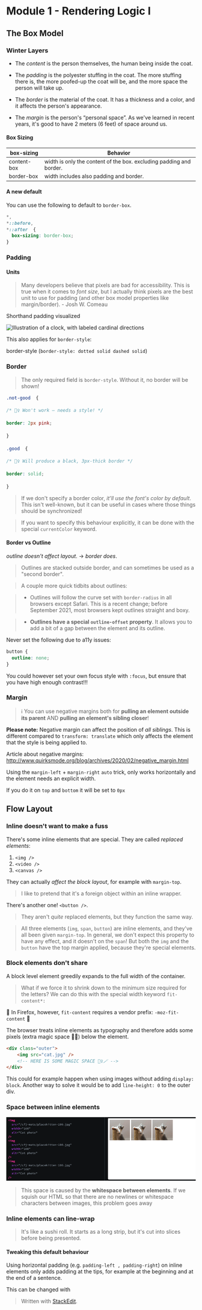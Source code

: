 
# Module 1  - Rendering Logic I

## The Box Model

### Winter Layers
-   The  _content_  is the person themselves, the human being inside the coat.
    
-   The  _padding_  is the polyester stuffing in the coat. The more stuffing there is, the more poofed-up the coat will be, and the more space the person will take up.
    
-   The  _border_  is the material of the coat. It has a thickness and a color, and it affects the person's appearance.
    
-   The  _margin_  is the person's “personal space”. As we've learned in recent years, it's good to have 2 meters (6 feet) of space around us.

#### Box Sizing
| box-sizing | Behavior  |
|--|--|
|  content-box| width is only the content of the box. excluding padding and border. |
|  border-box| width includes also padding and border. |

#### A new default
You can use the following to default to `border-box`.

```css
*,
*::before,
*::after  {
  box-sizing: border-box;
}
```

### Padding

#### Units

> Many developers believe that pixels are bad for accessibility. This is true when it comes to _font size_, but I actually think pixels are the best unit to use for padding (and other box model properties like margin/border). - Josh W. Comeau

Shorthand padding visualized

![Illustration of a clock, with labeled cardinal directions](https://courses.joshwcomeau.com/cfj-mats/shorthand-clock.png)

This also applies for `border-style`:

border-style (`border-style: dotted solid dashed solid`)

### Border

> The only required field is `border-style`. Without it, no border will be shown!
```css
.not-good  {

/* 🙅‍♀️ Won't work – needs a style! */

border: 2px pink;

}

.good  {

/* 🙆‍♀️ Will produce a black, 3px-thick border */

border: solid;

}
```

>If we don't specify a border color, _it'll use the font's color by default_. This isn't well-known, but it can be useful in cases where those things should be synchronized!

> If you want to specify this behaviour explicitly, it can be done with the special `currentColor` keyword.

#### Border vs Outline

_outline doesn't affect layout_. -> _border does_.

>Outlines are stacked outside border, and can sometimes be used as a "second border".

>A couple more quick tidbits about outlines:

>-   Outlines will follow the curve set with  `border-radius`  in all browsers except Safari. This is a recent change; before September 2021, most browsers kept outlines straight and boxy.
    
>-   **Outlines have a special  `outline-offset`  property**. It allows you to add a bit of a gap between the element and its outline.

Never set the following due to a11y issues:
```css
button {
  outline: none;
}
```
You could however set your own focus style with `:focus`, but ensure that you have high enough contrast!!! 

### Margin

>  ℹ️ You can use negative margins both for **pulling an element outside its parent** AND **pulling an element's sibling closer**!

**Please note:** Negative margin can affect the position of _all siblings_.  This is different compared to `transform: translate` which only affects the element that the style is being applied to.

Article about negative margins: http://www.quirksmode.org/blog/archives/2020/02/negative_margin.html

Using the `margin-left` + `margin-right` `auto` trick, only works horizontally and the element needs an explicit width.

If you do it on `top` and `bottom` it will be set to `0px`

## Flow Layout

### Inline doesn't want to make a fuss

There's some inline elements that are special. They are called *replaced elements*:
1. `<img />`
2. `<video />`
3. `<canvas />`

They can actually *affect the block layout*, for example with `margin-top`.

> I like to pretend that it's a foreign object within an inline wrapper.

There's another one! `<button />`.

> They aren't _quite_ replaced elements, but they function the same way.

>All three elements (`img`, `span`, `button`) are inline elements, and they've all been given `margin-top`. In general, we don't expect this property to have any effect, and it doesn't on the `span`! But both the `img` and the `button` have the top margin applied, because they're special elements.

### Block elements don't share

A block level element greedily expands to the full width of the container.

>What if we force it to shrink down to the minimum size required for the letters? We can do this with the special width keyword `fit-content*:`

🚨 In Firefox, however, `fit-content` requires a vendor prefix: `-moz-fit-content` 🚨

The browser treats inline elements as typography and therefore adds some pixels (extra magic space 🧙‍♀️) below the element.

```html
<div class="outer">
	<img src="cat.jpg" />
	<!-- HERE IS SOME MAGIC SPACE 🧙‍♀️🪄 -->
</div>
```

This could for example happen when using images without adding `display: block`. Another way to solve it would be to add `line-height: 0` to the outer div.

### Space between inline elements

![image of img-elements with whitespace in the rendered html](https://github.com/esplito/coding-notes/blob/master/whitespace_images.png?raw=true)

>This space is caused by the **whitespace between elements**. If we squish our HTML so that there are no newlines or whitespace characters between images, this problem goes away

### Inline elements can line-wrap

>It's like a sushi roll. It starts as a long strip, but it's cut into slices before being presented.


####  Tweaking this default behaviour

Using horizontal padding (e.g. `padding-left , padding-right`) on inline elements only adds padding at the tips, for example at the beginning and at the end of a sentence.

This can be changed with

> Written with [StackEdit](https://stackedit.io/).
<!--stackedit_data:
eyJoaXN0b3J5IjpbLTE1MDQ0MzgxOTQsLTIxMDQ4MDA2NDUsLT
E1NDY2Njg5ODcsNDY5ODE2MDc5LDIwMjA4ODQ3NTYsLTEyMDk0
MDk0NzUsLTE4NzY0MTMyMTAsLTE5MzEzMzEyMjEsMjIwMjE2OT
Q5LC03Njc1NTk1ODUsMTk0MzAyNTQ4MCwtMTk3NzYyNDE2Mywt
MTQ2NjIxMTkwNCw3MjM1ODkxMSw0NjE4MDE0MTksMzA1NDQyNT
Y2LC0yNzQwNDg3MjgsLTE4MDA1NzQzMzYsLTk0MzU0NDU4NCwt
MTcwOTgxMjk0MF19
-->
